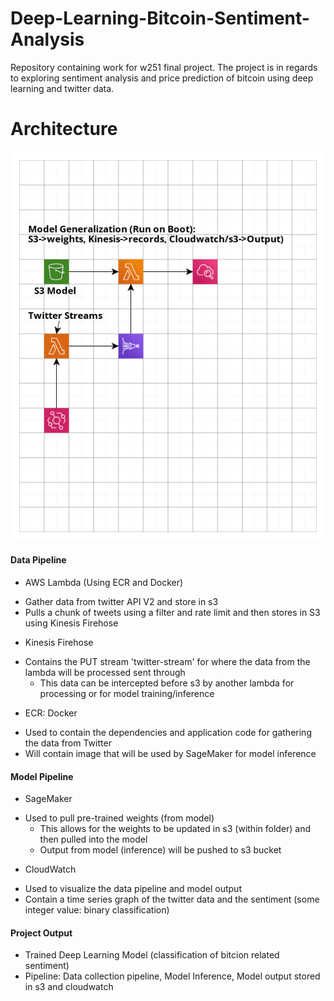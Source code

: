 # Deep-Learning-Bitcoin-Sentiment-Analysis
Repository containing work for w251 final project. The project is in regards to exploring sentiment analysis and price prediction of bitcoin using deep learning and twitter data.


#  Architecture
![Alt Text](images/aws_arch.png)

#### Data Pipeline

* AWS Lambda (Using ECR and Docker)
 - Gather data from twitter API V2 and store in s3
 - Pulls a chunk of tweets using a filter and rate limit and then stores in S3 using Kinesis Firehose


* Kinesis Firehose
 - Contains the PUT stream 'twitter-stream' for where the data from the lambda will be processed sent through
    - This data can be intercepted before s3 by another lambda for processing or for model training/inference

* ECR: Docker
 - Used to contain the dependencies and application code for gathering the data from Twitter
 - Will contain image that will be used by SageMaker for model inference

#### Model Pipeline

* SageMaker
 - Used to pull pre-trained weights (from model)
    - This allows for the weights to be updated in s3 (within folder) and then pulled into the model
    - Output from model (inference) will be pushed to s3 bucket

* CloudWatch
 - Used to visualize the data pipeline and model output
 - Contain a time series graph of the twitter data and the sentiment (some integer value: binary classification)


#### Project Output

* Trained Deep Learning Model (classification of bitcion related sentiment)
* Pipeline: Data collection pipeline, Model Inference, Model output stored in s3 and cloudwatch
